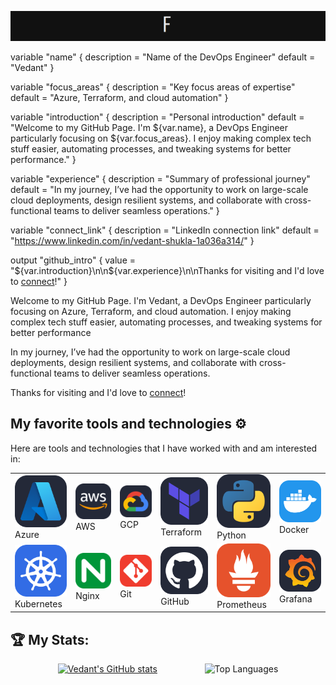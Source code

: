![Introduction](./Introduction.gif)

variable "name" {
  description = "Name of the DevOps Engineer"
  default     = "Vedant"
}

variable "focus_areas" {
  description = "Key focus areas of expertise"
  default     = "Azure, Terraform, and cloud automation"
}

variable "introduction" {
  description = "Personal introduction"
  default     = "Welcome to my GitHub Page. I'm ${var.name}, a DevOps Engineer particularly focusing on ${var.focus_areas}. I enjoy making complex tech stuff easier, automating processes, and tweaking systems for better performance."
}

variable "experience" {
  description = "Summary of professional journey"
  default     = "In my journey, I’ve had the opportunity to work on large-scale cloud deployments, design resilient systems, and collaborate with cross-functional teams to deliver seamless operations."
}

variable "connect_link" {
  description = "LinkedIn connection link"
  default     = "https://www.linkedin.com/in/vedant-shukla-1a036a314/"
}

output "github_intro" {
  value = "${var.introduction}\n\n${var.experience}\n\nThanks for visiting and I'd love to [connect](${var.connect_link})!"
}


Welcome to my GitHub Page.
I'm Vedant, a DevOps Engineer particularly focusing on Azure, Terraform, and cloud automation. I enjoy making complex tech stuff easier, automating processes, and tweaking systems for better performance

In my journey, I’ve had the opportunity to work on large-scale cloud deployments, design resilient systems, and collaborate with cross-functional teams to deliver seamless operations.

Thanks for visiting and I'd love to [connect](https://www.linkedin.com/in/vedant-shukla-1a036a314/)!

## My favorite tools and technologies ⚙️

Here are tools and technologies that I have worked with and am interested in:

<table>
  <tr>
    <td>
      <img src="icons/Azure-Dark.svg" width="100" />
      <br /> Azure
    </td>
    <td>
      <img src="icons/AWS-Dark.svg" width="100" />
      <br /> AWS
    </td>
    <td>
      <img src="icons/GCP-Dark.svg" width="100" />
      <br /> GCP
    </td>
    <td>
      <img src="icons/Terraform-Dark.svg" width="100" />
      <br /> Terraform
    </td>
    <td>
      <img src="icons/Python-Dark.svg" width="100" />
      <br /> Python
    </td>
    <td>
      <img src="icons/Docker.svg" width="100" />
      <br /> Docker
    </td>
  </tr>
  <tr>
    <td>
      <img src="icons/Kubernetes.svg" width="100" />
      <br /> Kubernetes
    </td>
    <td>
      <img src="icons/Nginx.svg" width="100" />
      <br /> Nginx
    </td>
    <td>
      <img src="icons/Git.svg" width="100" />
      <br /> Git
    </td>
    <td>
      <img src="icons/Github-Dark.svg" width="100" />
      <br /> GitHub
    </td>
    <td>
      <img src="icons/Prometheus.svg" width="100" />
      <br /> Prometheus
    </td>
    <td>
      <img src="icons/Grafana-Dark.svg" width="100" />
      <br /> Grafana
    </td>
  </tr>
</table>



## 🏆 My Stats:

<div style="display: flex; justify-content: space-evenly;
;">

  <a href="https://github.com/vedan666/github-readme-stats">
    <img src="https://github-readme-stats.vercel.app/api?username=vedan666" alt="Vedant's GitHub stats" />
  </a>

  <img src="https://github-readme-stats.vercel.app/api/top-langs/?username=vedan666&layout=compact" alt="Top Languages" />

</div>

